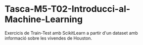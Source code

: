 # Tasca-M5-T02-Introducci-al-Machine-Learning

Exercicis de Train-Test amb ScikitLearn a partir d'un dataset amb informació sobre les vivendes de Houston.
